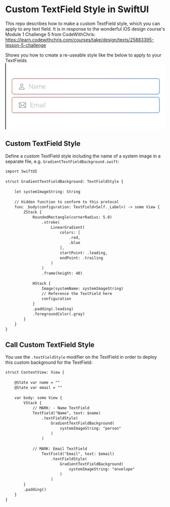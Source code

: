 # Custom TextField Style in SwiftUI
This repo describes how to make a custom TextField style, which you can apply to any text field.
It is in response to the wonderful iOS design course's Module 1 Challenge 5 from CodeWithChris:
https://learn.codewithchris.com/courses/take/design/texts/25883395-lesson-5-challenge

Shows you how to create a re-useable style like the below to apply to your TextFields
![Custom text field](customText.jpeg)

## Custom TextField Style
Define a custom TextField style including the name of a system image in a separate file, e.g.
`GradientTextFieldBackground.swift`:
```
import SwiftUI

struct GradientTextFieldBackground: TextFieldStyle {
    
    let systemImageString: String
    
    // Hidden function to conform to this protocol
    func _body(configuration: TextField<Self._Label>) -> some View {
        ZStack {
            RoundedRectangle(cornerRadius: 5.0)
                .stroke(
                    LinearGradient(
                        colors: [
                            .red,
                            .blue
                        ],
                        startPoint: .leading,
                        endPoint: .trailing
                    )
                )
                .frame(height: 40)
            
            HStack {
                Image(systemName: systemImageString)
                // Reference the TextField here
                configuration
            }
            .padding(.leading)
            .foregroundColor(.gray)
        }
    }
}
``` 

## Call Custom TextField Style
You use the `.textFieldStyle` modifier on the TextField in order to deploy this custom
background for the TextField:
```
struct ContentView: View {
    
    @State var name = ""
    @State var email = ""
    
    var body: some View {
        VStack {
            // MARK: - Name TextField
            TextField("Name", text: $name)
                .textFieldStyle(
                    GradientTextFieldBackground(
                        systemImageString: "person"
                    )
                )
            
            // MARK: Email TextField
                TextField("Email", text: $email)
                    .textFieldStyle(
                        GradientTextFieldBackground(
                            systemImageString: "envelope"
                        )
                    )
        }
        .padding()
    }
}
```

